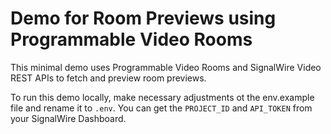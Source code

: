 # Demo for Room Previews using Programmable Video Rooms

This minimal demo uses Programmable Video Rooms and SignalWire Video REST APIs to fetch and preview room previews.

To run this demo locally, make necessary adjustments ot the env.example file and rename it to `.env`. You can get the `PROJECT_ID` and `API_TOKEN` from your SignalWire Dashboard.
